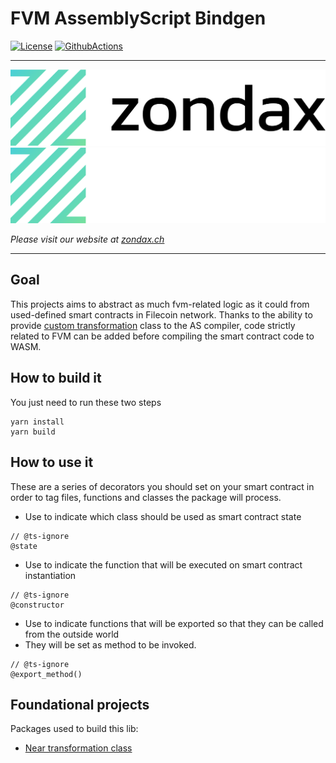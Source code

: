 # FVM AssemblyScript Bindgen
[![License](https://img.shields.io/badge/License-MIT-blue.svg)](https://opensource.org/licenses/MIT)
[![GithubActions](https://github.com/Zondax/fvm-as-bindgen/actions/workflows/main.yaml/badge.svg)](https://github.com/Zondax/fvm-as-bindgen/blob/master/.github/workflows/main.yaml)


---

![zondax_light](docs/assets/zondax_light.png#gh-light-mode-only)
![zondax_dark](docs/assets/zondax_dark.png#gh-dark-mode-only)

_Please visit our website at [zondax.ch](https://www.zondax.ch)_

---

## Goal 
This projects aims to abstract as much fvm-related logic as it could from used-defined smart contracts in Filecoin network.
Thanks to the ability to provide [custom transformation](https://www.assemblyscript.org/compiler.html#transforms) class to the AS compiler,
code strictly related to FVM can be added before compiling the smart contract code to WASM.

## How to build it
You just need to run these two steps
```
yarn install
yarn build
```

## How to use it
These are a series of decorators you should set on your smart contract in order to tag files, functions and classes
the package will process.

- Use to indicate which class should be used as smart contract state
```
// @ts-ignore
@state
```
- Use to indicate the function that will be executed on smart contract instantiation

```
// @ts-ignore
@constructor
```

- Use to indicate functions that will be exported so that they can be called from the outside world
- They will be set as method to be invoked.
```
// @ts-ignore
@export_method()
```

## Foundational projects
Packages used to build this lib:

- [Near transformation class](https://github.com/near/near-sdk-as/bindgen)
